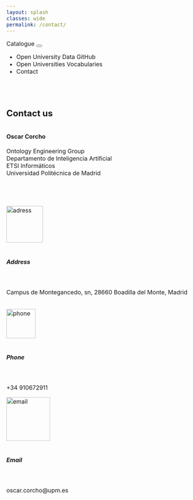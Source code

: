 ```yaml
---
layout: splash
classes: wide
permalink: /contact/
---
```


<html>
  <head>
    <meta name="viewport" content="width=device-width, initial-scale=1.0">
    <meta charset="utf-8">

    


<link rel="stylesheet" href="https://maxcdn.bootstrapcdn.com/bootstrap/4.5.2/css/bootstrap.min.css">
  <script src="https://ajax.googleapis.com/ajax/libs/jquery/3.5.1/jquery.min.js"></script>
  <script src="https://cdnjs.cloudflare.com/ajax/libs/popper.js/1.16.0/umd/popper.min.js"></script>
  <script src="https://maxcdn.bootstrapcdn.com/bootstrap/4.5.2/js/bootstrap.min.js"></script>
<link rel="stylesheet" href="https://maxcdn.bootstrapcdn.com/bootstrap/4.0.0/css/bootstrap.min.css" integrity="sha384-Gn5384xqQ1aoWXA+058RXPxPg6fy4IWvTNh0E263XmFcJlSAwiGgFAW/dAiS6JXm" crossorigin="anonymous">
<link id="u-page-google-font" rel="stylesheet" href="https://fonts.googleapis.com/css?family=Abril+Fatface:400">	
<link href="/CatalogoOpenUniversityData/stylesheet.css" rel="stylesheet"/>
<link href="/CatalogoOpenUniversityData/stylesheetcontact.css" rel="stylesheet"/>
	
	    
 <div class="navMenu">   
    <nav class="navbar navbar-expand-lg navbar-light bg-light" style="border-radius: 5px;">
  <a class="navbar-brand" href="https://openuniversitydata.github.io/CatalogoOpenUniversityData/" style="text-decoration: none;">Catalogue</a>
  <button class="navbar-toggler" type="button" data-toggle="collapse" data-target="#navbarResponsive" aria-controls="navbarResponsive" aria-expanded="false" aria-label="Toggle navigation">
    <span class="navbar-toggler-icon"></span>
  </button>

  <div class="collapse navbar-collapse" id="navbarResponsive">
    <ul class="navbar-nav mr-auto">
      <li class="nav-item">
        <a class="nav-link" href="https://github.com/openuniversitydata/" target="_blank" style="text-decoration: none;">Open University Data GitHub</a>
      </li>
	<li class="nav-item">
        <a class="nav-link" href="https://openuniversitydata.github.io/UniversidadesAbiertas/" target="_blank" style="text-decoration: none;">Open Universities Vocabularies</a>
      </li>
	<li class="nav-item">
        <a class="nav-link" href="/CatalogoOpenUniversityData/contact/" style="text-decoration: none;">Contact</a>
      </li>
    </ul>
  </div>
</nav>
<br><br>
</div>
</head>
			
  <body class="bodyc" style="font-size: 16px;">
	  <div class="container">
		 <div class="row">	   
			 <div class="col-md">				 
			 <h2> Contact us </h2>
			 </div>
		  </div>
		   <div class="row">			   
			 <div class="col-md">
			   <div class="colorgris">
			   <br>
			 <span style="font-weight: 700; text-align: center;" >Oscar Corcho</span>
			   <br>
                        <br>Ontology Engineering Group&nbsp;<br>Departamento de Inteligencia Artificial<br>ETSI Informáticos<br>Universidad Politécnica de Madrid
			   <br>
			   <br><br><br>
			   </div>
			   </div>
		  </div>
		   <div class="row">
			   <br>
			 <div class="col-6 col-md-4">
			<img src="/CatalogoOpenUniversityData/Iconos/location.png" alt="adress" width="100"/>
				 <br>
				 <br>
				 <h5 class="subtitulo colorgris"> Address </h5>
				 <br>
				 <p> Campus de Montegancedo, sn, 28660 Boadilla del Monte, Madrid </p>
				 <br>
			  </div> 
			   <div class="col-6 col-md-4">
			<img src="/CatalogoOpenUniversityData/Iconos/phone.png" alt="phone" width="80"/>
					<br>
					<br>
				   <h5 class="subtitulo colorgris"> Phone </h5>
				   <br>
				 <p> +34 910672911 </p>
			  </div>
			   <div class="col-6 col-md-4">				   
			<img src="/CatalogoOpenUniversityData/Iconos/email.png" alt="email" width="120"/>
				   <br>
				   <br>
				   <h5 class="subtitulo colorgris"> Email </h5>
				   <br>
				 <p> oscar.corcho@upm.es </p>
			  </div>	   
		 </div>	  
	  </div>    
  </body>
</html>
